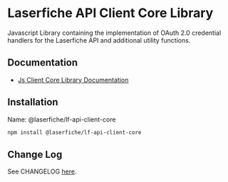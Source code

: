 # Laserfiche API Client Core Library

Javascript Library containing the implementation of OAuth 2.0 credential handlers for the Laserfiche API  and additional utility functions.

## Documentation

- [Js Client Core Library Documentation](https://developer.laserfiche.com/client_reference/lf-api-client-core-js/docs/1.x/index.html)

## Installation

Name: @laserfiche/lf-api-client-core

```bash
npm install @laserfiche/lf-api-client-core
```

## Change Log

See CHANGELOG [here](./CHANGELOG.md).
